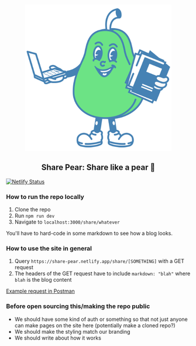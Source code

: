 <p align="center">
    <img alt="Contenda: Upload original content. Create unlimited transformations." src="./pear.svg" width="400px">
  
  <h2 align="center">Share Pear: Share like a pear 🍐</h2>
</p>

[![Netlify Status](https://api.netlify.com/api/v1/badges/b15d7292-3501-4174-9510-d09e1dcae966/deploy-status)](https://app.netlify.com/sites/share-pear/deploys)

### How to run the repo locally

1. Clone the repo
2. Run `npm run dev`
3. Navigate to `localhost:3000/share/whatever`

You'll have to hard-code in some markdown to see how a blog looks.

### How to use the site in general

1. Query `https://share-pear.netlify.app/share/[SOMETHING]` with a GET request
2. The headers of the GET request have to include `markdown: "blah"` where
   `blah` is the blog content

[Example request in Postman](https://documenter.getpostman.com/view/24192581/2s93RNyEfq)

### Before open sourcing this/making the repo public

-   We should have some kind of auth or something so that not just anyone can
    make pages on the site here (potentially make a cloned repo?)
-   We should make the styling match our branding
-   We should write about how it works
